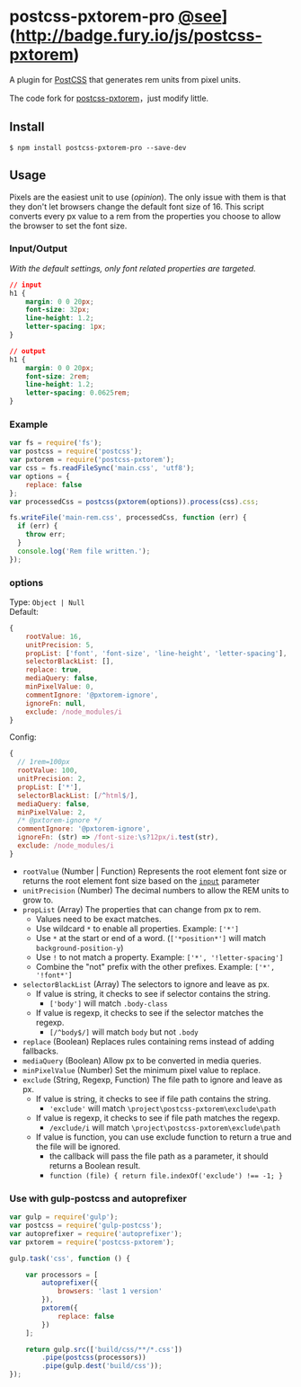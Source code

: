 # postcss-pxtorem-pro [@see](https://badge.fury.io/js/postcss-pxtorem.svg)](http://badge.fury.io/js/postcss-pxtorem)

A plugin for [PostCSS](https://github.com/ai/postcss) that generates rem units from pixel units.

The code fork for [postcss-pxtorem](https://github.com/cuth/postcss-pxtorem)，just modify little.

## Install

```shell
$ npm install postcss-pxtorem-pro --save-dev
```

## Usage

Pixels are the easiest unit to use (*opinion*). The only issue with them is that they don't let browsers change the default font size of 16. This script converts every px value to a rem from the properties you choose to allow the browser to set the font size.


### Input/Output

*With the default settings, only font related properties are targeted.*

```css
// input
h1 {
    margin: 0 0 20px;
    font-size: 32px;
    line-height: 1.2;
    letter-spacing: 1px;
}

// output
h1 {
    margin: 0 0 20px;
    font-size: 2rem;
    line-height: 1.2;
    letter-spacing: 0.0625rem;
}
```

### Example

```js
var fs = require('fs');
var postcss = require('postcss');
var pxtorem = require('postcss-pxtorem');
var css = fs.readFileSync('main.css', 'utf8');
var options = {
    replace: false
};
var processedCss = postcss(pxtorem(options)).process(css).css;

fs.writeFile('main-rem.css', processedCss, function (err) {
  if (err) {
    throw err;
  }
  console.log('Rem file written.');
});
```

### options

Type: `Object | Null`  
Default:
```js
{
    rootValue: 16,
    unitPrecision: 5,
    propList: ['font', 'font-size', 'line-height', 'letter-spacing'],
    selectorBlackList: [],
    replace: true,
    mediaQuery: false,
    minPixelValue: 0,
    commentIgnore: '@pxtorem-ignore',
    ignoreFn: null,
    exclude: /node_modules/i
}
```

Config:
```js
{
  // 1rem=100px
  rootValue: 100,
  unitPrecision: 2, 
  propList: ['*'], 
  selectorBlackList: [/^html$/],
  mediaQuery: false, 
  minPixelValue: 2, 
  /* @pxtorem-ignore */
  commentIgnore: '@pxtorem-ignore',
  ignoreFn: (str) => /font-size:\s?12px/i.test(str),
  exclude: /node_modules/i
}
```

- `rootValue` (Number | Function) Represents the root element font size or returns the root element font size based on the [`input`](https://api.postcss.org/Input.html) parameter
- `unitPrecision` (Number) The decimal numbers to allow the REM units to grow to.
- `propList` (Array) The properties that can change from px to rem.
    - Values need to be exact matches.
    - Use wildcard `*` to enable all properties. Example: `['*']`
    - Use `*` at the start or end of a word. (`['*position*']` will match `background-position-y`)
    - Use `!` to not match a property. Example: `['*', '!letter-spacing']`
    - Combine the "not" prefix with the other prefixes. Example: `['*', '!font*']` 
- `selectorBlackList` (Array) The selectors to ignore and leave as px.
    - If value is string, it checks to see if selector contains the string.
        - `['body']` will match `.body-class`
    - If value is regexp, it checks to see if the selector matches the regexp.
        - `[/^body$/]` will match `body` but not `.body`
- `replace` (Boolean) Replaces rules containing rems instead of adding fallbacks.
- `mediaQuery` (Boolean) Allow px to be converted in media queries.
- `minPixelValue` (Number) Set the minimum pixel value to replace.
- `exclude` (String, Regexp, Function) The file path to ignore and leave as px.
    - If value is string, it checks to see if file path contains the string.
        - `'exclude'` will match `\project\postcss-pxtorem\exclude\path`
    - If value is regexp, it checks to see if file path matches the regexp.
        - `/exclude/i` will match `\project\postcss-pxtorem\exclude\path`
    - If value is function, you can use exclude function to return a true and the file will be ignored.
        - the callback will pass the file path as  a parameter, it should returns a Boolean result.
        - `function (file) { return file.indexOf('exclude') !== -1; }`

### Use with gulp-postcss and autoprefixer

```js
var gulp = require('gulp');
var postcss = require('gulp-postcss');
var autoprefixer = require('autoprefixer');
var pxtorem = require('postcss-pxtorem');

gulp.task('css', function () {

    var processors = [
        autoprefixer({
            browsers: 'last 1 version'
        }),
        pxtorem({
            replace: false
        })
    ];

    return gulp.src(['build/css/**/*.css'])
        .pipe(postcss(processors))
        .pipe(gulp.dest('build/css'));
});
```
